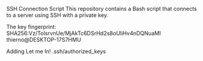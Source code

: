 SSH Connection Script
This repository contains a Bash script that connects to a server using SSH with a private key.

The key fingerprint:
SHA256:Vz/TolsrvnUe/MjAkTc6DSrHd2s8oUliHv4nDQNuaMI thierno@DESKTOP-17S7HMU

Adding Let me In!
.ssh/authorized_keys
